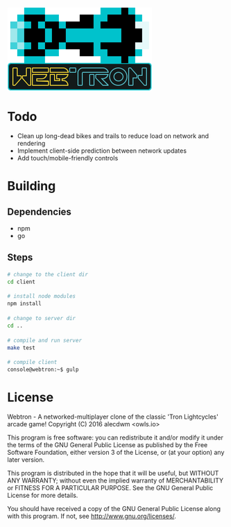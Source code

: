 ![WebtronLogo](https://raw.githubusercontent.com/alecdwm/webtron/master/logo.png)

# Todo
* Clean up long-dead bikes and trails to reduce load on network and rendering
* Implement client-side prediction between network updates
* Add touch/mobile-friendly controls

# Building
## Dependencies
* npm
* go

## Steps
```bash
# change to the client dir
cd client

# install node modules
npm install

# change to server dir
cd ..

# compile and run server
make test

# compile client
console@webtron:~$ gulp
```

# License
Webtron - A networked-multiplayer clone of the classic 'Tron Lightcycles' arcade game!
Copyright (C) 2016 alecdwm <owls.io>

This program is free software: you can redistribute it and/or modify
it under the terms of the GNU General Public License as published by
the Free Software Foundation, either version 3 of the License, or
(at your option) any later version.

This program is distributed in the hope that it will be useful,
but WITHOUT ANY WARRANTY; without even the implied warranty of
MERCHANTABILITY or FITNESS FOR A PARTICULAR PURPOSE.  See the
GNU General Public License for more details.

You should have received a copy of the GNU General Public License
along with this program.  If not, see <http://www.gnu.org/licenses/>.
